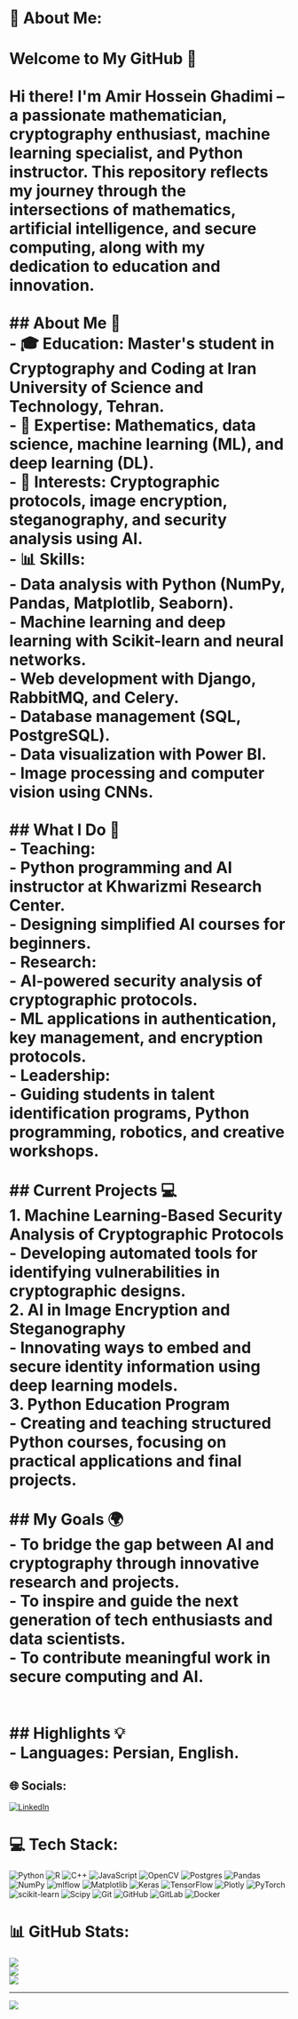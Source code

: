 # 💫 About Me:
# Welcome to My GitHub 👋  <br><br>Hi there! I'm Amir Hossein Ghadimi – a passionate mathematician, cryptography enthusiast, machine learning specialist, and Python instructor. This repository reflects my journey through the intersections of mathematics, artificial intelligence, and secure computing, along with my dedication to education and innovation.  <br><br>## About Me 🌟  <br>- 🎓 **Education**: Master's student in Cryptography and Coding at Iran University of Science and Technology, Tehran.  <br>- 🧠 **Expertise**: Mathematics, data science, machine learning (ML), and deep learning (DL).  <br>- 🔐 **Interests**: Cryptographic protocols, image encryption, steganography, and security analysis using AI.  <br>- 📊 **Skills**:  <br>  - Data analysis with Python (NumPy, Pandas, Matplotlib, Seaborn).  <br>  - Machine learning and deep learning with Scikit-learn and neural networks.  <br>  - Web development with Django, RabbitMQ, and Celery.  <br>  - Database management (SQL, PostgreSQL).  <br>  - Data visualization with Power BI.  <br>  - Image processing and computer vision using CNNs.  <br><br>## What I Do 🚀  <br>- **Teaching**:  <br>  - Python programming and AI instructor at Khwarizmi Research Center.  <br>  - Designing simplified AI courses for beginners.  <br>- **Research**:  <br>  - AI-powered security analysis of cryptographic protocols.  <br>  - ML applications in authentication, key management, and encryption protocols.    <br>- **Leadership**:  <br>  - Guiding students in talent identification programs, Python programming, robotics, and creative workshops.  <br><br>## Current Projects 💻  <br>1. **Machine Learning-Based Security Analysis of Cryptographic Protocols**  <br>   - Developing automated tools for identifying vulnerabilities in cryptographic designs.  <br>2. **AI in Image Encryption and Steganography**  <br>   - Innovating ways to embed and secure identity information using deep learning models.  <br>3. **Python Education Program**  <br>   - Creating and teaching structured Python courses, focusing on practical applications and final projects.  <br><br>## My Goals 🌍  <br>- To bridge the gap between AI and cryptography through innovative research and projects.  <br>- To inspire and guide the next generation of tech enthusiasts and data scientists.  <br>- To contribute meaningful work in secure computing and AI.  <br><br><br>## Highlights 💡  <br>- **Languages**: Persian, English.  <br>


## 🌐 Socials:
[![LinkedIn](https://img.shields.io/badge/LinkedIn-%230077B5.svg?logo=linkedin&logoColor=white)](https://linkedin.com/in/https://www.linkedin.com/in/amirhosseinghadimi/) 

# 💻 Tech Stack:
![Python](https://img.shields.io/badge/python-3670A0?style=for-the-badge&logo=python&logoColor=ffdd54) ![R](https://img.shields.io/badge/r-%23276DC3.svg?style=for-the-badge&logo=r&logoColor=white) ![C++](https://img.shields.io/badge/c++-%2300599C.svg?style=for-the-badge&logo=c%2B%2B&logoColor=white) ![JavaScript](https://img.shields.io/badge/javascript-%23323330.svg?style=for-the-badge&logo=javascript&logoColor=%23F7DF1E) ![OpenCV](https://img.shields.io/badge/opencv-%23white.svg?style=for-the-badge&logo=opencv&logoColor=white) ![Postgres](https://img.shields.io/badge/postgres-%23316192.svg?style=for-the-badge&logo=postgresql&logoColor=white) ![Pandas](https://img.shields.io/badge/pandas-%23150458.svg?style=for-the-badge&logo=pandas&logoColor=white) ![NumPy](https://img.shields.io/badge/numpy-%23013243.svg?style=for-the-badge&logo=numpy&logoColor=white) ![mlflow](https://img.shields.io/badge/mlflow-%23d9ead3.svg?style=for-the-badge&logo=numpy&logoColor=blue) ![Matplotlib](https://img.shields.io/badge/Matplotlib-%23ffffff.svg?style=for-the-badge&logo=Matplotlib&logoColor=black) ![Keras](https://img.shields.io/badge/Keras-%23D00000.svg?style=for-the-badge&logo=Keras&logoColor=white) ![TensorFlow](https://img.shields.io/badge/TensorFlow-%23FF6F00.svg?style=for-the-badge&logo=TensorFlow&logoColor=white) ![Plotly](https://img.shields.io/badge/Plotly-%233F4F75.svg?style=for-the-badge&logo=plotly&logoColor=white) ![PyTorch](https://img.shields.io/badge/PyTorch-%23EE4C2C.svg?style=for-the-badge&logo=PyTorch&logoColor=white) ![scikit-learn](https://img.shields.io/badge/scikit--learn-%23F7931E.svg?style=for-the-badge&logo=scikit-learn&logoColor=white) ![Scipy](https://img.shields.io/badge/SciPy-%230C55A5.svg?style=for-the-badge&logo=scipy&logoColor=%white) ![Git](https://img.shields.io/badge/git-%23F05033.svg?style=for-the-badge&logo=git&logoColor=white) ![GitHub](https://img.shields.io/badge/github-%23121011.svg?style=for-the-badge&logo=github&logoColor=white) ![GitLab](https://img.shields.io/badge/gitlab-%23181717.svg?style=for-the-badge&logo=gitlab&logoColor=white) ![Docker](https://img.shields.io/badge/docker-%230db7ed.svg?style=for-the-badge&logo=docker&logoColor=white)
# 📊 GitHub Stats:
![](https://github-readme-stats.vercel.app/api?username=amirghadimi80&theme=dark&hide_border=false&include_all_commits=false&count_private=false)<br/>
![](https://github-readme-streak-stats.herokuapp.com/?user=amirghadimi80&theme=dark&hide_border=false)<br/>
![](https://github-readme-stats.vercel.app/api/top-langs/?username=amirghadimi80&theme=dark&hide_border=false&include_all_commits=false&count_private=false&layout=compact)

---
[![](https://visitcount.itsvg.in/api?id=amirghadimi80&icon=0&color=0)](https://visitcount.itsvg.in)

<!-- Proudly created with GPRM ( https://gprm.itsvg.in ) -->
